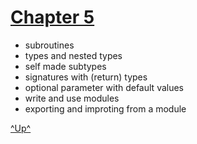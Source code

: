 

[Chapter 5](../table-of-content.md)
===================================


   * subroutines
   * types and nested types
   * self made subtypes
   * signatures with (return) types
   * optional parameter with default values
   * write and use modules
   * exporting and improting from a module



[^Up^](#chapter-5)

